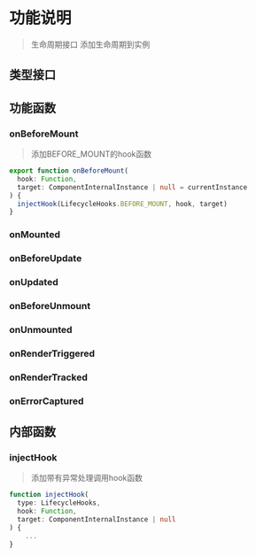 # 功能说明
> 生命周期接口
> 添加生命周期到实例

## 类型接口
## 功能函数
### onBeforeMount
> 添加BEFORE_MOUNT的hook函数
```ts
export function onBeforeMount(
  hook: Function,
  target: ComponentInternalInstance | null = currentInstance
) {
  injectHook(LifecycleHooks.BEFORE_MOUNT, hook, target)
}
```
### onMounted

### onBeforeUpdate

### onUpdated

### onBeforeUnmount

### onUnmounted

### onRenderTriggered

### onRenderTracked

### onErrorCaptured

## 内部函数
### injectHook
> 添加带有异常处理调用hook函数
```ts
function injectHook(
  type: LifecycleHooks,
  hook: Function,
  target: ComponentInternalInstance | null
) {
    ...
}
```